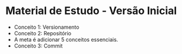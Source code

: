 # Material de Estudo - Versão Inicial

- Conceito 1: Versionamento
- Conceito 2: Repositório
- A meta é adicionar 5 conceitos essenciais.
- Conceito 3: Commit
